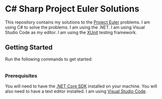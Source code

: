 # C# Sharp Project Euler Solutions

This repository contains my solutions to the [Project Euler](https://projecteuler.net/) problems. I am using C# to solve the problems. I am using the .NET. I am using Visual Studio Code as my editor. I am using the [XUnit](https://xunit.github.io/) testing framework.

## Getting Started

Run the following commands to get started:

```git clone
```

### Prerequisites

You will need to have the [.NET Core SDK](https://www.microsoft.com/net/download) installed on your machine. You will also need to have a text editor installed. I am using [Visual Studio Code](https://code.visualstudio.com/).